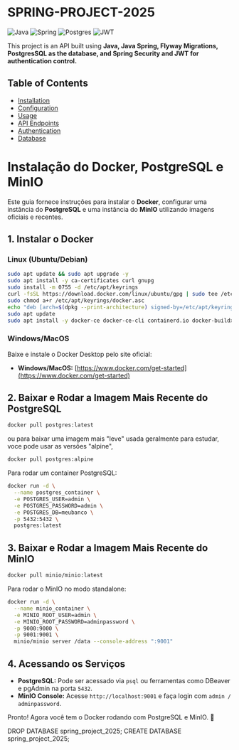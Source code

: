 # SPRING-PROJECT-2025

![Java](https://img.shields.io/badge/java-%23ED8B00.svg?style=for-the-badge&logo=openjdk&logoColor=white)
![Spring](https://img.shields.io/badge/spring-%236DB33F.svg?style=for-the-badge&logo=spring&logoColor=white)
![Postgres](https://img.shields.io/badge/postgres-%23316192.svg?style=for-the-badge&logo=postgresql&logoColor=white)
![JWT](https://img.shields.io/badge/JWT-black?style=for-the-badge&logo=JSON%20web%20tokens)

This project is an API built using **Java, Java Spring, Flyway Migrations, PostgresSQL as the database, and Spring Security and JWT for authentication control.**

## Table of Contents

- [Installation](#installation)
- [Configuration](#configuration)
- [Usage](#usage)
- [API Endpoints](#api-endpoints)
- [Authentication](#authentication)
- [Database](#database)

# Instalação do Docker, PostgreSQL e MinIO

Este guia fornece instruções para instalar o **Docker**, configurar uma instância do **PostgreSQL** e uma instância do **MinIO** utilizando imagens oficiais e recentes.

## 1. Instalar o Docker

### Linux (Ubuntu/Debian)
```sh
sudo apt update && sudo apt upgrade -y
sudo apt install -y ca-certificates curl gnupg
sudo install -m 0755 -d /etc/apt/keyrings
curl -fsSL https://download.docker.com/linux/ubuntu/gpg | sudo tee /etc/apt/keyrings/docker.asc > /dev/null
sudo chmod a+r /etc/apt/keyrings/docker.asc
echo "deb [arch=$(dpkg --print-architecture) signed-by=/etc/apt/keyrings/docker.asc] https://download.docker.com/linux/ubuntu $(lsb_release -cs) stable" | sudo tee /etc/apt/sources.list.d/docker.list > /dev/null
sudo apt update
sudo apt install -y docker-ce docker-ce-cli containerd.io docker-buildx-plugin docker-compose-plugin
```

### Windows/MacOS
Baixe e instale o Docker Desktop pelo site oficial:
- **Windows/MacOS:** [https://www.docker.com/get-started](https://www.docker.com/get-started)

## 2. Baixar e Rodar a Imagem Mais Recente do PostgreSQL

```sh
docker pull postgres:latest
```
ou para baixar uma imagem mais "leve" usada geralmente para estudar, voce pode usar as versões "alpine",
```sh
docker pull postgres:alpine
```

Para rodar um container PostgreSQL:
```sh
docker run -d \
  --name postgres_container \
  -e POSTGRES_USER=admin \
  -e POSTGRES_PASSWORD=admin \
  -e POSTGRES_DB=meubanco \
  -p 5432:5432 \
  postgres:latest
```

## 3. Baixar e Rodar a Imagem Mais Recente do MinIO

```sh
docker pull minio/minio:latest
```
Para rodar o MinIO no modo standalone:
```sh
docker run -d \
  --name minio_container \
  -e MINIO_ROOT_USER=admin \
  -e MINIO_ROOT_PASSWORD=adminpassword \
  -p 9000:9000 \
  -p 9001:9001 \
  minio/minio server /data --console-address ":9001"
```

## 4. Acessando os Serviços
- **PostgreSQL:** Pode ser acessado via `psql` ou ferramentas como DBeaver e pgAdmin na porta `5432`.
- **MinIO Console:** Acesse `http://localhost:9001` e faça login com `admin / adminpassword`.

Pronto! Agora você tem o Docker rodando com PostgreSQL e MinIO. 🚀




DROP DATABASE spring_project_2025;
CREATE DATABASE spring_project_2025;
